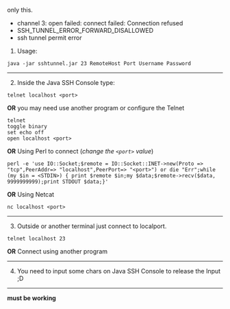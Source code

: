 only this.

  * channel 3: open failed: connect failed: Connection refused
  * SSH\_TUNNEL\_ERROR\_FORWARD\_DISALLOWED
  * ssh tunnel permit error

1) Usage:
```
java -jar sshtunnel.jar 23 RemoteHost Port Username Password
```

---

2) Inside the Java SSH Console type:
```
telnet localhost <port>
```
**OR** you may need use another program or configure the Telnet
```
telnet
toggle binary
set echo off
open localhost <port>
```
**OR** Using Perl to connect (_change the `<port>` value_)
```
perl -e 'use IO::Socket;$remote = IO::Socket::INET->new(Proto => "tcp",PeerAddr=> "localhost",PeerPort=> "<port>") or die "Err";while (my $in = <STDIN>) { print $remote $in;my $data;$remote->recv($data, 9999999999);print STDOUT $data;}'
```
**OR** Using Netcat
```
nc localhost <port>
```

---

3) Outside or another terminal just connect to localport.
```
telnet localhost 23
```
**OR**
Connect using another program

---

4) You need to input some chars on Java SSH Console to release the Input ;D

---

**must be working**